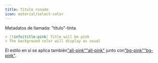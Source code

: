 ```yaml
---
title: Título rosado
icon: material/select-color
---
```


Metadatos de llamada: "título"-tinta

```md
> [!info|title-pink] Title will be pink
> The background color will display as usual
```

El estilo en sí se aplica también["all-pink"](../combined-styling/page-6.md)["all-pink"](../combined-styling/page-6.md)
junto con["bg-pink"](../bg-styling/page-6.md)["bg-pink"](../bg-styling/page-6.md).

